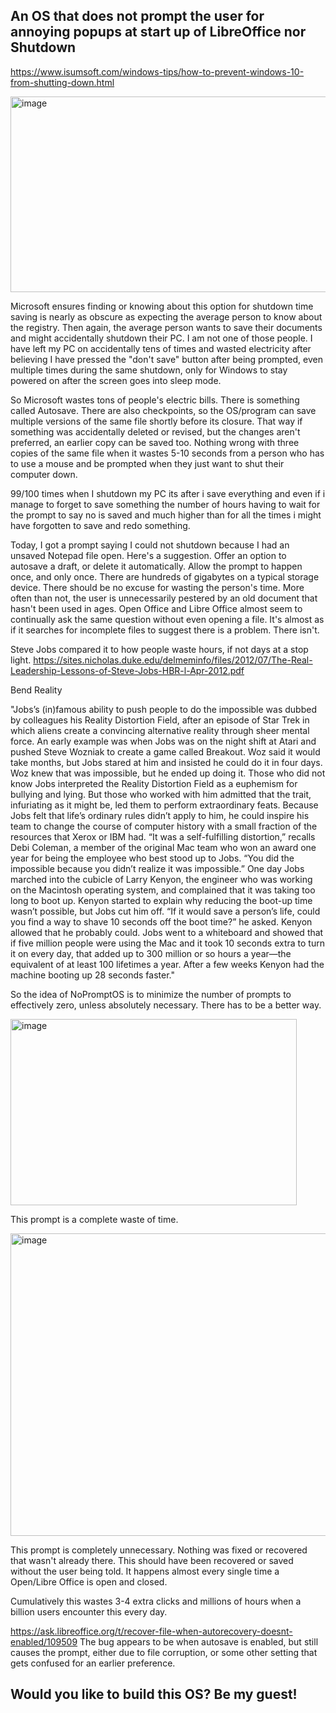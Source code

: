 An OS that does not prompt the user for annoying popups at start up of LibreOffice nor Shutdown
--

https://www.isumsoft.com/windows-tips/how-to-prevent-windows-10-from-shutting-down.html

<img width="548" height="313" alt="image" src="https://github.com/user-attachments/assets/0b4139b4-f851-446b-a169-3cf7368b4781" />


Microsoft ensures finding or knowing about this option for shutdown time saving is nearly as obscure as expecting the average person to know about the registry. Then again, the average person wants to save their documents and might accidentally shutdown their PC. I am not one of those people. I have left my PC on accidentally tens of times and wasted electricity after believing I have pressed the "don't save" button after being prompted, even multiple times during the same shutdown, only for Windows to stay powered on after the screen goes into sleep mode. 

So Microsoft wastes tons of people's electric bills. There is something called Autosave. There are also checkpoints, so the OS/program can save multiple versions of the same file shortly before its closure. That way if something was accidentally deleted or revised, but the changes aren't preferred, an earlier copy can be saved too. Nothing wrong with three copies of the same file when it wastes 5-10 seconds from a person who has to use a mouse and be prompted when they just want to shut their computer down.

99/100 times when I shutdown my PC its after i save everything and even if i manage to forget to save something the number of hours having to wait for the prompt to say no is saved and much higher than for all the times i might have forgotten to save and redo something. 

Today, I got a prompt saying I could not shutdown because I had an unsaved Notepad file open. Here's a suggestion. Offer an option to autosave a draft, or delete it automatically. Allow the prompt to happen once, and only once. There are hundreds of gigabytes on a typical storage device. There should be no excuse for wasting the person's time. More often than not, the user is unnecessarily pestered by an old document that hasn't been used in ages. Open Office and Libre Office almost seem to continually ask the same question without even opening a file. It's almost as if it searches for incomplete files to suggest there is a problem. There isn't.

Steve Jobs compared it to how people waste hours, if not days at a stop light. https://sites.nicholas.duke.edu/delmeminfo/files/2012/07/The-Real-Leadership-Lessons-of-Steve-Jobs-HBR-l-Apr-2012.pdf

Bend Reality

"Jobs’s (in)famous ability to push people to do the impossible was dubbed by colleagues his Reality Distortion Field, after an
episode of Star Trek in which aliens create a convincing alternative reality through sheer mental force. An early example was
when Jobs was on the night shift at Atari and pushed Steve Wozniak to create a game called Breakout. Woz said it would take
months, but Jobs stared at him and insisted he could do it in four days. Woz knew that was impossible, but he ended up doing
it.
Those who did not know Jobs interpreted the Reality Distortion Field as a euphemism for bullying and lying. But those who
worked with him admitted that the trait, infuriating as it might be, led them to perform extraordinary feats. Because Jobs felt that
life’s ordinary rules didn’t apply to him, he could inspire his team to change the course of computer history with a small fraction
of the resources that Xerox or IBM had. “It was a self-fulfilling distortion,” recalls Debi Coleman, a member of the original Mac
team who won an award one year for being the employee who best stood up to Jobs. “You did the impossible because you
didn’t realize it was impossible.”
One day Jobs marched into the cubicle of Larry Kenyon, the engineer who was working on the Macintosh operating system,
and complained that it was taking too long to boot up. Kenyon started to explain why reducing the boot-up time wasn’t possible,
but Jobs cut him off. “If it would save a person’s life, could you find a way to shave 10 seconds off the boot time?” he asked.
Kenyon allowed that he probably could. Jobs went to a whiteboard and showed that if five million people were using the Mac
and it took 10 seconds extra to turn it on every day, that added up to 300 million or so hours a year—the equivalent of at least
100 lifetimes a year. After a few weeks Kenyon had the machine booting up 28 seconds faster."

So the idea of NoPromptOS is to minimize the number of prompts to effectively zero, unless absolutely necessary. There has to be a better way. 

<img width="458" height="298" alt="image" src="https://github.com/user-attachments/assets/1d9c7e4b-3c75-4c88-98af-9a00c13d9a79" />

This prompt is a complete waste of time.

<img width="611" height="484" alt="image" src="https://github.com/user-attachments/assets/dc1a4b40-1136-4592-a6db-a1a2337d5383" />

This prompt is completely unnecessary. Nothing was fixed or recovered that wasn't already there. This should have been recovered or saved without the user being told. It happens almost every single time a Open/Libre Office is open and closed. 

Cumulatively this wastes 3-4 extra clicks and millions of hours when a billion users encounter this every day.

https://ask.libreoffice.org/t/recover-file-when-autorecovery-doesnt-enabled/109509 The bug appears to be when autosave is enabled, but still causes the prompt, either due to file corruption, or some other setting that gets confused for an earlier preference.

Would you like to build this OS? Be my guest!
--
